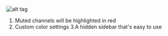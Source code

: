 ![alt tag](https://i.imgur.com/llPUjmw.png "FCKJesus")
1. Muted channels will be highlighted in red
2. Custom color settings
3.A hidden sidebar that's easy to use
